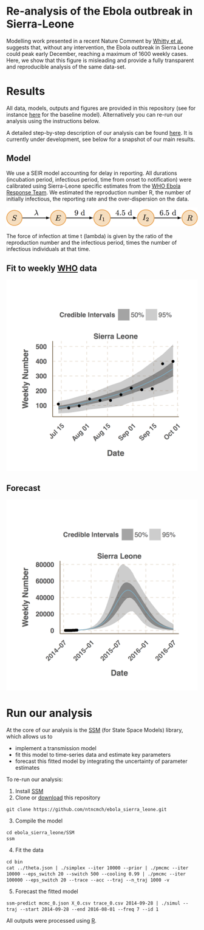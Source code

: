 # Re-analysis of the Ebola outbreak in Sierra-Leone

Modelling work presented in a recent Nature Comment by [Whitty et al.](http://www.nature.com/news/infectious-disease-tough-choices-to-reduce-ebola-transmission-1.16298) suggests that, without any intervention, the Ebola outbreak in Sierra Leone could peak early December, reaching a maximum of 1600 weekly cases. Here, we show that this figure is misleading and provide a fully transparent and reproducible analysis of the same data-set.

# Results

All data, models, outputs and figures are provided in this repository (see for instance [here](SSM/forecast/no_improvement/figures) for the baseline model). 
Alternatively you can re-run our analysis using the instructions below.

A detailed step-by-step description of our analysis can be found [here](analysis.Rmd). It is currently under development, see below for a snapshot of our main results.

## Model

We use a SEIR model accounting for delay in reporting. All durations (incubation period, infectious period, time from onset to notification) were calibrated using Sierra-Leone specific estimates from the [WHO Ebola Response Team](http://www.nejm.org/doi/abs/10.1056/NEJMoa1411100). We estimated the reproduction number R, the number of initially infectious, the reporting rate and the over-dispersion on the data.

![model](figures/ebola_SL.png)

The force of infection at time t (lambda) is given by the ratio of the reproduction number and the infectious period, times the number of infectious individuals at that time.

## Fit to weekly [WHO](http://www.who.int/csr/disease/ebola/situation-reports/en/) data
![fit](figures/fit_inc_ran_fit_nature_geobs_SL.png)

## Forecast

![forecast](figures/fit_inc_exp_no_improvement.png)


# Run our analysis

At the core of our analysis is the [SSM](https://github.com/JDureau/ssm) (for State Space Models) library, which allows us to 

* implement a transmission model
* fit this model to time-series data and estimate key parameters
* forecast this fitted model by integrating the uncertainty of parameter estimates

To re-run our analysis:

1. Install [SSM](https://github.com/JDureau/ssm)
2. Clone or [download](https://github.com/ntncmch/ebola_sierra_leone/archive/master.zip) this repository 
```
git clone https://github.com/ntncmch/ebola_sierra_leone.git
```    
3. Compile the model
```
cd ebola_sierra_leone/SSM
ssm
```
4. Fit the data
```
cd bin
cat ../theta.json | ./simplex --iter 10000 --prior | ./pmcmc --iter 10000 --eps_switch 20 --switch 500 --cooling 0.99 | ./pmcmc --iter 100000 --eps_switch 20 --trace --acc --traj --n_traj 1000 -v
```
5. Forecast the fitted model
```
ssm-predict mcmc_0.json X_0.csv trace_0.csv 2014-09-28 | ./simul --traj --start 2014-09-28 --end 2016-08-01 --freq 7 --id 1
```

All outputs were processed using [R](http://cran.r-project.org).

